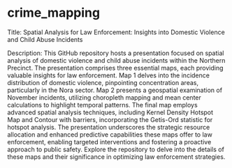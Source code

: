# crime_mapping

Title: Spatial Analysis for Law Enforcement: Insights into Domestic Violence and Child Abuse Incidents

Description: This GitHub repository hosts a presentation focused on spatial analysis of domestic violence 
and child abuse incidents within the Northern Precinct. The presentation comprises three essential maps, 
each providing valuable insights for law enforcement. Map 1 delves into the incidence distribution of domestic violence, 
pinpointing concentration areas, particularly in the Nora sector. Map 2 presents a geospatial examination of November incidents, 
utilizing choropleth mapping and mean center calculations to highlight temporal patterns. The final map employs advanced spatial analysis techniques, 
including Kernel Density Hotspot Map and Contour with barriers, incorporating the Getis-Ord statistic for hotspot analysis. The presentation underscores the 
strategic resource allocation and enhanced predictive capabilities these maps offer to law enforcement, enabling targeted interventions and fostering a 
proactive approach to public safety. Explore the repository to delve into the details of these maps and their significance in optimizing law enforcement strategies.
